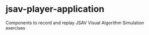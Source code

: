 # jsav-player-application
Components to record and replay JSAV Visual Algorithm Simulation exercises
